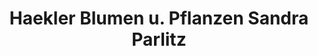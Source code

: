 ---
title: "Haekler Blumen u. Pflanzen Sandra Parlitz"
url: /bremervoerde/haekler-blumen-u-pflanzen-sandra-parlitz/
shop: Blumen
---